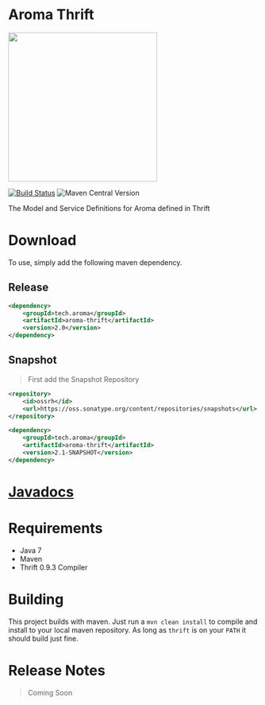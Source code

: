 Aroma Thrift
==============================================

[<img src="https://raw.githubusercontent.com/RedRoma/aroma/develop/Graphics/Logo.png" width="300">](http://aroma.redroma.tech/)


[![Build Status](http://jenkins.redroma.tech/job/Aroma%20Thrift/badge/icon)](http://jenkins.redroma.tech/job/Aroma%20Thrift/)
![Maven Central Version](http://img.shields.io/maven-central/v/tech.aroma/aroma-thrift.svg)

The Model and Service Definitions for Aroma defined in Thrift

# Download

To use, simply add the following maven dependency.

## Release
```xml
<dependency>
	<groupId>tech.aroma</groupId>
	<artifactId>aroma-thrift</artifactId>
	<version>2.0</version>
</dependency>
```

## Snapshot

>First add the Snapshot Repository
```xml
<repository>
	<id>ossrh</id>
    <url>https://oss.sonatype.org/content/repositories/snapshots</url>
</repository>
```

```xml
<dependency>
	<groupId>tech.aroma</groupId>
	<artifactId>aroma-thrift</artifactId>
	<version>2.1-SNAPSHOT</version>
</dependency>
```

# [Javadocs](http://www.javadoc.io/doc/tech.aroma/aroma-thrift/)

# Requirements

+ Java 7
+ Maven
+ Thrift 0.9.3 Compiler

# Building
This project builds with maven. Just run a `mvn clean install` to compile and install to your local maven repository. As long as `thrift` is on your `PATH` it should build just fine.

# Release Notes

> Coming Soon

